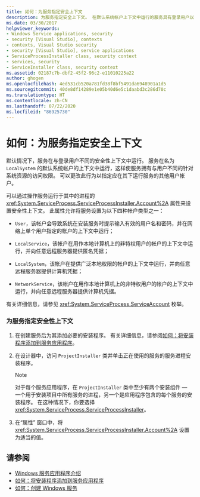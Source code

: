 ```yaml
---
title: 如何：为服务指定安全上下文
description: 为服务指定安全上下文。 在默认系统帐户上下文中运行的服务具有登录用户以外的其他系统资源访问权限。
ms.date: 03/30/2017
helpviewer_keywords:
- Windows Service applications, security
- security [Visual Studio], contexts
- contexts, Visual Studio security
- security [Visual Studio], service applications
- ServiceProcessInstaller class, security context
- services, security
- ServiceInstaller class, security context
ms.assetid: 02187c7b-dbf2-45f2-96c2-e11010225a22
author: ghogen
ms.openlocfilehash: 4ed531cb520a781fd38f8bf5491da6948901a1d5
ms.sourcegitcommit: 40de8df14289e1e05b40d6e5c1daabd3c286d70c
ms.translationtype: HT
ms.contentlocale: zh-CN
ms.lasthandoff: 07/22/2020
ms.locfileid: "86925730"
---
```

# <a name="how-to-specify-the-security-context-for-services"></a>如何：为服务指定安全上下文
默认情况下，服务在与登录用户不同的安全性上下文中运行。 服务在名为 `LocalSystem` 的默认系统帐户的上下文中运行，这样使服务拥有与用户不同的针对系统资源的访问权限。 可以更改此行为以指定应在其下运行服务的其他用户帐户。  
  
 可以通过操作服务运行于其中的进程的 <xref:System.ServiceProcess.ServiceProcessInstaller.Account%2A> 属性来设置安全性上下文。 此属性允许将服务设置为以下四种帐户类型之一：  
  
- `User`，该帐户会导致系统在安装服务时提示输入有效的用户名和密码，并在网络上单个用户指定的帐户的上下文中运行；  
  
- `LocalService`，该帐户在用作本地计算机上的非特权用户的帐户的上下文中运行，并向任意远程服务器提供匿名凭据；  
  
- `LocalSystem`，该帐户在提供广泛本地权限的帐户的上下文中运行，并向任意远程服务器提供计算机凭据；  
  
- `NetworkService`，该帐户在用作本地计算机上的非特权用户的帐户的上下文中运行，并向任意远程服务器提供计算机凭据。  
  
 有关详细信息，请参见 <xref:System.ServiceProcess.ServiceAccount> 枚举。  
  
### <a name="to-specify-the-security-context-for-a-service"></a>为服务指定安全性上下文  
  
1. 在创建服务后为其添加必要的安装程序。 有关详细信息，请参阅[如何：将安装程序添加到服务应用程序](how-to-add-installers-to-your-service-application.md)。  
  
2. 在设计器中，访问 `ProjectInstaller` 类并单击正在使用的服务的服务进程安装程序。  
  
    > [!NOTE]
    > 对于每个服务应用程序，在 `ProjectInstaller` 类中至少有两个安装组件 — 一个用于安装项目中所有服务的进程，另一个是应用程序包含的每个服务的安装程序。 在这种情况下，你要选择 <xref:System.ServiceProcess.ServiceProcessInstaller>。  
  
3. 在“属性”  窗口中，将 <xref:System.ServiceProcess.ServiceProcessInstaller.Account%2A> 设置为适当的值。  
  
## <a name="see-also"></a>请参阅

- [Windows 服务应用程序介绍](introduction-to-windows-service-applications.md)
- [如何：将安装程序添加到服务应用程序](how-to-add-installers-to-your-service-application.md)
- [如何：创建 Windows 服务](how-to-create-windows-services.md)
